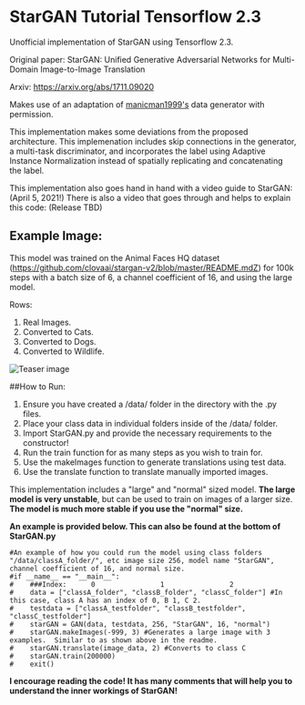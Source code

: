 # StarGAN Tutorial Tensorflow 2.3

Unofficial implementation of StarGAN using Tensorflow 2.3.

Original paper: StarGAN: Unified Generative Adversarial Networks for Multi-Domain Image-to-Image Translation

Arxiv: https://arxiv.org/abs/1711.09020

Makes use of an adaptation of [manicman1999's](https://github.com/manicman1999/) data generator with permission.

This implementation makes some deviations from the proposed architecture.  This implemenation includes skip connections in the generator, a multi-task discriminator, and incorporates the label using Adaptive Instance Normalization instead of spatially replicating and concatenating the label.

This implementation also goes hand in hand with a video guide to StarGAN: (April 5, 2021!)
There is also a video that goes through and helps to explain this code: (Release TBD)


## Example Image:
This model was trained on the Animal Faces HQ dataset (https://github.com/clovaai/stargan-v2/blob/master/README.mdZ) for 100k steps with a batch size of 6, a channel coefficient of 16, and using the large model.

Rows:
1. Real Images.
2. Converted to Cats.
3. Converted to Dogs.
4. Converted to Wildlife.

![Teaser image](./100000.png)

##How to Run:
1. Ensure you have created a /data/ folder in the directory with the .py files.
2. Place your class data in individual folders inside of the /data/ folder.
3. Import StarGAN.py and provide the necessary requirements to the constructor!
4. Run the train function for as many steps as you wish to train for.
5. Use the makeImages function to generate translations using test data.
6. Use the translate function to translate manually imported images.

This implementation includes a "large" and "normal" sized model.  **The large model is very unstable**, but can be used to train on images of a larger size.  **The model is much more stable if you use the "normal" size.**

**An example is provided below.  This can also be found at the bottom of StarGAN.py**

```
#An example of how you could run the model using class folders "/data/classA_folder/", etc image size 256, model name "StarGAN", channel coefficient of 16, and normal size.
#if __name__ == "__main__":
#    ###Index:      0                1                2
#    data = ["classA_folder", "classB_folder", "classC_folder"] #In this case, class A has an index of 0, B 1, C 2.
#    testdata = ["classA_testfolder", "classB_testfolder", "classC_testfolder"]
#    starGAN = GAN(data, testdata, 256, "StarGAN", 16, "normal")
#    starGAN.makeImages(-999, 3) #Generates a large image with 3 examples.  Similar to as shown above in the readme.
#    starGAN.translate(image_data, 2) #Converts to class C
#    starGAN.train(200000)
#    exit()
```

**I encourage reading the code!  It has many comments that will help you to understand the inner workings of StarGAN!**

